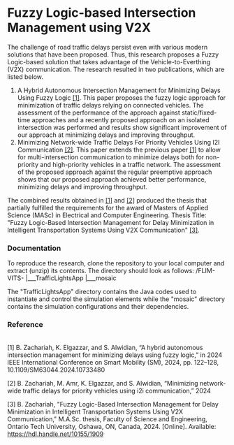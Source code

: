 # Fuzzy Logic-based Intersection Management using V2X 
The challenge of road traffic delays persist even with various modern solutions that have been proposed. Thus, this research proposes a Fuzzy Logic-based solution that takes advantage of the Vehicle-to-Everthing (V2X) communication. The research resulted in two publications, which are listed below.
<ol>
  <li>
    A Hybrid Autonomous Intersection Management for Minimizing Delays Using Fuzzy Logic 
    <a href="#ref1">[1]</a>. 
    This paper proposes the fuzzy logic approach for minimization of traffic delays relying on connected vehicles. The assessment of the performance of the approach against static/fixed-time approaches and a recently proposed approach on an isolated intersection was performed and results show significant improvement of our approach at minimizing delays and improving throughput.
  </li>

  <li>
    Minimizing Network-wide Traffic Delays For Priority Vehicles Using I2I Communication <a href="ref2">[2]</a>. 
    This paper extends the previous paper <a href="#ref1">[1]</a> to allow for multi-intersection communication to minimize delays both for non-priority and high-priority vehicles in a traffic network. The assessment of the proposed approach against the regular preemptive approach shows that our proposed approach achieved better performance, minimizing delays and improving throughput.
  </li>
</ol>

The combined results obtained in <a href="ref1">[1]</a> and <a href="ref2">[2]</a> produced the thesis that partially fulfilled the requirements for the award of Masters of Applied Science (MASc) in Electrical and Computer Engineering. Thesis Title: "Fuzzy Logic-Based Intersection Management for Delay Minimization in Intelligent Transportation Systems Using V2X Communication" <a href="ref3">[3]</a>.

### Documentation
To reproduce the research, clone the repository to your local computer and extract (unzip) its contents.
The directory should look as follows:
/FLIM-VITS-
|___TrafficLightsApp
|___mosaic

The "TrafficLightsApp" directory contains the Java codes used to instantiate and control the simulation elements while the "mosaic" directory contains the simulation configurations and their dependencies.

### Reference
<a id="ref1"></a>  
[1] B. Zachariah, K. Elgazzar, and S. Alwidian, “A hybrid autonomous intersection management for minimizing delays using fuzzy logic,” in 2024 IEEE International Conference on Smart Mobility (SM), 2024, pp. 122–128, 10.1109/SM63044.2024.10733480

<a  id="ref2"></a>
[2] B. Zachariah, M. Amr, K. Elgazzar, and S. Alwidian, “Minimizing network-wide traffic delays for priority vehicles using i2i communication,” 2024

<a id="ref3"></a>
[3] B. Zachariah, "Fuzzy Logic-Based Intersection Management for Delay Minimization in Intelligent Transportation Systems Using V2X Communication," M.A.Sc. thesis, Faculty of Science and Engineering, Ontario Tech University, Oshawa, ON, Canada, 2024. [Online]. Available: https://hdl.handle.net/10155/1909


